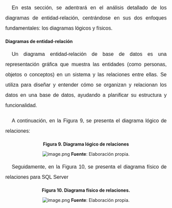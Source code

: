 <p style="text-indent:20px; line-height:2; font-family: Arial, sans-serif; font-size: 12pt; text-align: justify;"> 
En esta sección, se adentrará en el análisis detallado de los diagramas de entidad-relación, centrándose en sus dos enfoques fundamentales: los diagramas lógicos y físicos.<p>


**Diagramas de entidad-relación**
<p style="text-indent:20px; line-height:2; font-family: Arial, sans-serif; font-size: 12pt; text-align: justify;">
Un diagrama entidad-relación de base de datos es una representación gráfica que muestra las entidades (como personas, objetos o conceptos) en un sistema y las relaciones entre ellas. Se utiliza para diseñar y entender cómo se organizan y relacionan los datos en una base de datos, ayudando a planificar su estructura y funcionalidad. <p>

 
<p style="text-indent:20px; line-height:2; font-family: Arial, sans-serif; font-size: 12pt; text-align: justify;">
 A continuación, en la Figura 9, se presenta el diagrama lógico de relaciones:

<center>

**Figura 9.
Diagrama lógico de relaciones**

![image.png](/.attachments/image-678ba4f2-8a86-4405-8790-ffe48259b04a.png) 
**Fuente**: Elaboración propia.
</center>

<p style="text-indent:20px; line-height:2; font-family: Arial, sans-serif; font-size: 12pt; text-align: justify;">
 Seguidamente, en la Figura 10, se presenta el diagrama físico de relaciones para SQL Server 

<center>

**Figura 10.
Diagrama físico de relaciones.**

![image.png](/.attachments/image-6fcbf66c-58a5-4753-b042-9637f703282c.png)
**Fuente**: Elaboración propia.
</center>
<br>